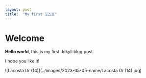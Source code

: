 ```yaml
---
layout: post
title:  "My first 포스트"
---
```


# Welcome

**Hello world**, this is my first Jekyll blog post.

I hope you like it!



![Lacosta Dr (14)](../images/2023-05-05-name/Lacosta Dr (14).jpg)